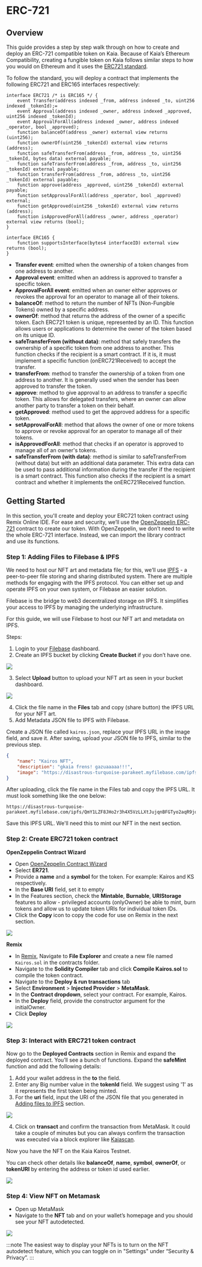 # ERC-721

## Overview <a id="overview"></a>

This guide provides a step by step walk through on how to create and deploy an ERC-721 compatible token on Kaia. Because of Kaia’s Ethereum Compatibility, creating a fungible token on Kaia follows similar steps to how you would on Ethereum and it uses the [ERC721 standard](https://eips.ethereum.org/EIPS/eip-721). 

To follow the standard, you will deploy a contract that implements the following ERC721 and ERC165 interfaces respectively:

```solidity
interface ERC721 /* is ERC165 */ {
    event Transfer(address indexed _from, address indexed _to, uint256 indexed _tokenId);=
    event Approval(address indexed _owner, address indexed _approved, uint256 indexed _tokenId);
    event ApprovalForAll(address indexed _owner, address indexed _operator, bool _approved);
    function balanceOf(address _owner) external view returns (uint256);
    function ownerOf(uint256 _tokenId) external view returns (address);
    function safeTransferFrom(address _from, address _to, uint256 _tokenId, bytes data) external payable;
    function safeTransferFrom(address _from, address _to, uint256 _tokenId) external payable;
    function transferFrom(address _from, address _to, uint256 _tokenId) external payable;
    function approve(address _approved, uint256 _tokenId) external payable;
    function setApprovalForAll(address _operator, bool _approved) external;
    function getApproved(uint256 _tokenId) external view returns (address);
    function isApprovedForAll(address _owner, address _operator) external view returns (bool);
}

interface ERC165 {
    function supportsInterface(bytes4 interfaceID) external view returns (bool);
}
```

- **Transfer event**: emitted when the ownership of a token changes from one address to another. 
- **Approval event**: emitted when an address is approved to transfer a specific token.
- **ApprovalForAll event**: emitted when an owner either approves or revokes the approval for an operator to manage all of their tokens.   
- **balanceOf**: method to return the number of NFTs (Non-Fungible Tokens) owned by a specific address.
- **ownerOf**: method that returns the address of the owner of a specific token. Each ERC721 token is unique, represented by an ID. This function allows users or applications to determine the owner of the token based on its unique ID.
- **safeTransferFrom (without data)**: method that safely transfers the ownership of a specific token from one address to another. This function checks if the recipient is a smart contract. If it is, it must implement a specific function (onERC721Received) to accept the transfer.
- **transferFrom**: method to transfer the ownership of a token from one address to another. It is generally used when the sender has been approved to transfer the token.
- **approve**: method to give approval to an address to transfer a specific token. This allows for delegated transfers, where an owner can allow another party to transfer a token on their behalf.
- **getApproved**: method used to get the approved address for a specific token.
- **setApprovalForAll**: method that allows the owner of one or more tokens to approve or revoke approval for an operator to manage all of their tokens.
- **isApprovedForAll**: method that checks if an operator is approved to manage all of an owner's tokens.
- **safeTransferFrom (with data)**: method is similar to safeTransferFrom (without data) but with an additional data parameter. This extra data can be used to pass additional information during the transfer if the recipient is a smart contract. This function also checks if the recipient is a smart contract and whether it implements the onERC721Received function.

## Getting Started <a id="getting-started"></a>

In this section, you'll create  and deploy your ERC721 token contract using Remix Online IDE. For ease and security, we’ll use the [OpenZeppelin ERC-721](https://docs.openzeppelin.com/contracts/5.x/api/token/erc721) contract to create our token. With OpenZeppelin, we don’t need to write the whole ERC-721 interface. Instead, we can import the library contract and use its functions.

### Step 1: Adding Files to Filebase & IPFS <a id="adding-files-to-filebase-ipfs"></a>

We need to host our NFT art and metadata file; for this, we’ll use [IPFS](https://ipfs.io/) - a peer-to-peer file storing and sharing distributed system.  There are multiple methods for engaging with the IPFS protocol. You can either set up and operate IPFS on your own system, or Filebase an easier solution. 

Filebase is the bridge to web3 decentralized storage on IPFS. It simplifies your access to IPFS by managing the underlying infrastructure. 

For this guide, we will use Filebase to host our NFT art and metadata on IPFS. 

Steps: 
1. Login to your [Filebase](https://console.filebase.com) dashboard.
2. Create an IPFS bucket by clicking **Create Bucket** if you don’t have one.

![](/img/build/smart-contracts/filebase-create-bucket.png)

3. Select **Upload** button to upload your NFT art as seen in your bucket dashboard.  

![](/img/build/smart-contracts/filebase-upload-file.png)

4. Click the file name in the **Files** tab and copy (share button) the  IPFS URL for your NFT art.
5. Add Metadata JSON file to IPFS with Filebase. 

Create a JSON file called `kairos.json`, replace your IPFS URL in the image field, and save it. After saving, upload your JSON file to IPFS, similar to the previous step.

```json
{
    "name": "Kairos NFT",
    "description": "gkaia frens! gazuaaaaa!!!",
    "image": "https://disastrous-turquoise-parakeet.myfilebase.com/ipfs/QmRvQc4wZCp6NF7dFL4ywiWTG7FSH3KKGUAkXGgsdYfcKi"
}
```
After uploading, click the file name in the Files tab and copy the IPFS URL. It must look something like the one below:

```text
https://disastrous-turquoise-parakeet.myfilebase.com/ipfs/QmY1LZF8JHo2r3h4X5VzLLXtJujqnBFGTyo2aqR9joXnt8 
```
Save this IPFS URL. We'll need this to mint our NFT in the next section.

### Step 2: Create  ERC721 token contract <a id="create-erc721-token-contract"></a>

**OpenZeppelin Contract Wizard**

- Open [OpenZeppelin Contract Wizard](https://wizard.openzeppelin.com/)
- Select **ER721**.
- Provide a **name** and a **symbol** for the token. For example: Kairos and KS respectively.
- In the **Base URI** field, set it to empty
- In the Features section, check the **Mintable**, **Burnable**, **URIStorage** features to allow - privileged accounts (onlyOwner) be able to mint, burn tokens and allow us to update token URIs for individual token IDs. 
- Click the **Copy** icon to copy the code for use on Remix in the next section.

![](/img/build/smart-contracts/oz-erc721-setup.png)

**Remix**

- In [Remix](https://remix.ethereum.org/), Navigate to **File Explorer** and create a new file named `Kairos.sol` in the contracts folder. 
- Navigate to the **Solidity Compiler** tab and click **Compile Kairos.sol** to compile the token contract.
- Navigate to the **Deploy & run transactions** tab 
- Select **Environment** > **Injected Provider** > **MetaMask**.
- In the **Contract dropdown**, select your contract. For example, Kairos.
- In the **Deploy** field, provide the constructor argument for the initialOwner.  
- Click **Deploy**

![](/img/build/smart-contracts/remix-erc721-deploy.png)

### Step 3: Interact with ERC721 token contract <a id="interact-erc721-token-contract"></a>

Now go to the **Deployed Contracts** section in Remix and expand the deployed contract. You’ll see a bunch of functions. Expand the **safeMint** function and add the following details:

1. Add your wallet address in the **to** the field.
2. Enter any Big number value in the **tokenId** field. We suggest using '1' as it represents the first token being minted.
3. For the **uri** field, input the URI of the JSON file that you generated in [Adding files to IPFS](erc-721.md#step-1-adding-files-to-filebase--ipfs) section.

![](/img/build/smart-contracts/remix-erc721-safemint.png)

4. Click on **transact** and confirm the transaction from MetaMask. It could take a couple of minutes but you can always confirm the transaction was executed via a block explorer like [Kaiascan](https://kairos.kaiascan.io). 

Now you have the NFT on the Kaia Kairos Testnet.

You can check other details like **balanceOf**,  **name**, **symbol**, **ownerOf**, or **tokenURI** by entering the address or  token id used earlier.

![](/img/build/smart-contracts/remix-erc721-interact.png)

### Step 4: View NFT on Metamask <a id="view-nft-on-metamask"></a>

- Open up MetaMask 
- Navigate to the **NFT** tab and on your wallet’s homepage and you should see your NFT autodetected. 

![](/img/build/smart-contracts/mm-nft-display-e721g.png)

:::note
The easiest way to display your NFTs is to turn on the NFT autodetect feature, which you can toggle on in "Settings" under “Security & Privacy”.
:::
